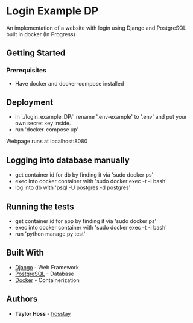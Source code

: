 # Login Example DP

An implementation of a website with login using Django and PostgreSQL built in docker (In Progress)

## Getting Started

### Prerequisites

* Have docker and docker-compose installed

## Deployment

* in './login_example_DP/' rename '.env-example' to '.env' and put your own secret key inside.
* run 'docker-compose up'

Webpage runs at localhost:8080

## Logging into database manually

* get container id for db by finding it via 'sudo docker ps'
* exec into docker container with 'sudo docker exec -t -i <container-id> bash'
* log into db with 'psql -U postgres -d postgres'

## Running the tests

* get container id  for app by finding it via 'sudo docker ps'
* exec into docker container with 'sudo docker exec -t -i <container-id> bash'
* run 'python manage.py test'

## Built With

* [Django](https://www.djangoproject.com/) - Web Framework
* [PostgreSQL](https://www.postgresql.org/) - Database
* [Docker](https://www.docker.com/) - Containerization

## Authors

* **Taylor Hoss** - [hosstay](https://github.com/hosstay)
